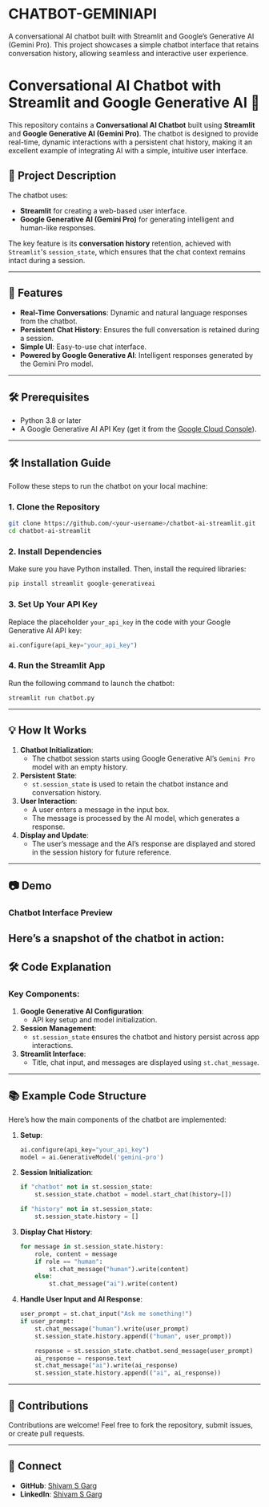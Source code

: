# CHATBOT-GEMINIAPI
A conversational AI chatbot built with Streamlit and Google’s Generative AI (Gemini Pro). This project showcases a simple chatbot interface that retains conversation history, allowing seamless and interactive user experience.



# Conversational AI Chatbot with Streamlit and Google Generative AI 🌟

This repository contains a **Conversational AI Chatbot** built using **Streamlit** and **Google Generative AI (Gemini Pro)**. The chatbot is designed to provide real-time, dynamic interactions with a persistent chat history, making it an excellent example of integrating AI with a simple, intuitive user interface.


## 📌 Project Description

The chatbot uses:
- **Streamlit** for creating a web-based user interface.
- **Google Generative AI (Gemini Pro)** for generating intelligent and human-like responses.

The key feature is its **conversation history** retention, achieved with `Streamlit`'s `session_state`, which ensures that the chat context remains intact during a session.

---

## 🚀 Features
- **Real-Time Conversations**: Dynamic and natural language responses from the chatbot.
- **Persistent Chat History**: Ensures the full conversation is retained during a session.
- **Simple UI**: Easy-to-use chat interface.
- **Powered by Google Generative AI**: Intelligent responses generated by the Gemini Pro model.

---

## 🛠️ Prerequisites
- Python 3.8 or later
- A Google Generative AI API Key (get it from the [Google Cloud Console](https://console.cloud.google.com/)).

---

## 🛠️ Installation Guide
Follow these steps to run the chatbot on your local machine:

### 1. Clone the Repository
```bash
git clone https://github.com/<your-username>/chatbot-ai-streamlit.git
cd chatbot-ai-streamlit
```

### 2. Install Dependencies
Make sure you have Python installed. Then, install the required libraries:
```bash
pip install streamlit google-generativeai
```

### 3. Set Up Your API Key
Replace the placeholder `your_api_key` in the code with your Google Generative AI API key:
```python
ai.configure(api_key="your_api_key")
```

### 4. Run the Streamlit App
Run the following command to launch the chatbot:
```bash
streamlit run chatbot.py
```

---

## 💡 How It Works
1. **Chatbot Initialization**:
   - The chatbot session starts using Google Generative AI’s `Gemini Pro` model with an empty history.
2. **Persistent State**:
   - `st.session_state` is used to retain the chatbot instance and conversation history.
3. **User Interaction**:
   - A user enters a message in the input box.
   - The message is processed by the AI model, which generates a response.
4. **Display and Update**:
   - The user’s message and the AI’s response are displayed and stored in the session history for future reference.

---

## 📷 Demo
### Chatbot Interface Preview
Here’s a snapshot of the chatbot in action:
---

## 🛠️ Code Explanation
### Key Components:
1. **Google Generative AI Configuration**:
   - API key setup and model initialization.
2. **Session Management**:
   - `st.session_state` ensures the chatbot and history persist across app interactions.
3. **Streamlit Interface**:
   - Title, chat input, and messages are displayed using `st.chat_message`.

---

## 📚 Example Code Structure
Here’s how the main components of the chatbot are implemented:

1. **Setup**:
   ```python
   ai.configure(api_key="your_api_key")
   model = ai.GenerativeModel('gemini-pro')
   ```

2. **Session Initialization**:
   ```python
   if "chatbot" not in st.session_state:
       st.session_state.chatbot = model.start_chat(history=[])

   if "history" not in st.session_state:
       st.session_state.history = []
   ```

3. **Display Chat History**:
   ```python
   for message in st.session_state.history:
       role, content = message
       if role == "human":
           st.chat_message("human").write(content)
       else:
           st.chat_message("ai").write(content)
   ```

4. **Handle User Input and AI Response**:
   ```python
   user_prompt = st.chat_input("Ask me something!")
   if user_prompt:
       st.chat_message("human").write(user_prompt)
       st.session_state.history.append(("human", user_prompt))

       response = st.session_state.chatbot.send_message(user_prompt)
       ai_response = response.text
       st.chat_message("ai").write(ai_response)
       st.session_state.history.append(("ai", ai_response))
   ```

---

## 🤝 Contributions
Contributions are welcome! Feel free to fork the repository, submit issues, or create pull requests.

---


## 🔗 Connect
- **GitHub**: [Shivam S Garg](https://github.com/Shivamg27071999)
- **LinkedIn**: [Shivam S Garg](https://www.linkedin.com/in/shivam2707/)




